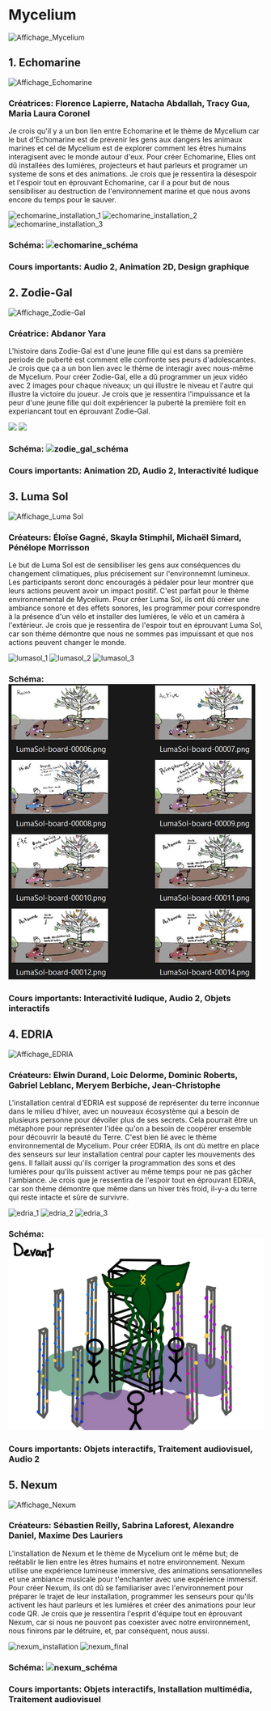 
 # Mycelium
 ![Affichage_Mycelium](Médias/Affichage_Mycélium.jpg)
 
## 1. Echomarine
![Affichage_Echomarine](Médias/Affichage_Échomarine.png)

### Créatrices: Florence Lapierre, Natacha Abdallah, Tracy Gua, Maria Laura Coronel
Je crois qu'il y a un bon lien entre Echomarine et le thème de Mycelium car le but d'Echomarine est de prevenir les gens aux dangers les animaux marines et cel de Mycelium est de explorer comment les êtres humains interagisent avec le monde autour d'eux. Pour créer Echomarine, Elles ont dû installées des lumiéres, projecteurs et haut parleurs et programer un systeme de sons et des animations. Je crois que je ressentira la désespoir et l'espoir tout en éprouvant Echomarine, car il a pour but de nous sensibiliser au destruction de l'environnement marine et que nous avons encore du temps pour le sauver.

![echomarine_installation_1](Médias/echomarine_installation_1.jpg)
![echomarine_installation_2](Médias/echomarine_installation_2.png)
![echomarine_installation_3](Médias/echomarine_installation_3.jpg)

### Schéma: ![echomarine_schéma](Médias/echomarine_schéma.png)

### Cours importants: Audio 2, Animation 2D, Design graphique

## 2. Zodie-Gal
![Affichage_Zodie-Gal](Médias/Affichage_zodie_gal.png)

### Créatrice: Abdanor Yara
L'histoire dans Zodie-Gal est d'une jeune fille qui est dans sa première periode de puberté est comment elle confronte ses peurs d'adolescantes. Je crois que ça a un bon lien avec le thème de interagir avec nous-même de Mycelium. Pour créer Zodie-Gal, elle a dû programmer un jeux vidéo avec 2 images pour chaque niveaux; un qui illustre le niveau et l'autre qui illustre la victoire du joueur. Je crois que je ressentira l'impuissance et la peur d'une jeune fille qui doit expériencer la puberté la première foit en experiancant tout en éprouvant Zodie-Gal.

![](Médias/zodie_gal_2.png)
![](Médias/zodie_gal_3.png)

### Schéma: ![zodie_gal_schéma](Médias/zodie_gal_schéma.png)

### Cours importants: Animation 2D, Audio 2, Interactivité ludique  

## 3. Luma Sol
![Affichage_Luma Sol](Médias/Affichage_lumasol.png)

### Créateurs: Éloïse Gagné, Skayla Stimphil, Michaël Simard, Pénélope Morrisson
Le but de Luma Sol est de sensibiliser les gens aux conséquences du changement climatiques, plus précisement sur l'environnemnt lumineux. Les participants seront donc encouragés à pédaler pour leur montrer que leurs actions peuvent avoir un impact positif. C'est parfait pour le thème environnemental de Mycelium. Pour créer Luma Sol, ils ont dû créer une ambiance sonore et des effets sonores, les programmer pour correspondre à la présence d'un vélo et installer des lumiéres, le vélo et un caméra à l'extérieur. Je crois que je ressentira de l'espoir tout en éprouvant Luma Sol, car son thème démontre que nous ne sommes pas impuissant et que nos actions peuvent changer le monde.

![lumasol_1](Médias/lumasol_1.jpg)
![lumasol_2](Médias/lumasol_2.jpg)
![lumasol_3](Médias/lumasol_3.png)

### Schéma: ![Lumasol_Schéma](Médias/Lumasol_Schéma.jpg)

### Cours importants: Interactivité ludique, Audio 2, Objets interactifs

## 4. EDRIA
![Affichage_EDRIA](Médias/Affichage_edria.png)

### Créateurs: Elwin Durand, Loic Delorme, Dominic Roberts, Gabriel Leblanc, Meryem Berbiche, Jean-Christophe
L'installation central d'EDRIA est supposé de représenter du terre inconnue dans le milieu d'hiver, avec un nouveaux écosystème qui a besoin de plusieurs personne pour dévoiler plus de ses secrets. Cela pourrait être un métaphore pour représenter l'idée qu'on a besoin de coopérer ensemble pour découvrir la beauté du Terre. C'est bien lié avec le thème environnemental de Mycelium. Pour créer EDRIA, ils ont dù mettre en place des senseurs sur leur installation central pour capter les mouvements des gens. Il fallait aussi qu'ils corriger la programmation des sons et des lumiéres pour qu'ils puissent activer au même temps pour ne pas gâcher l'ambiance. Je crois que je ressentira de l'espoir tout en éprouvant EDRIA, car son thème démontre que même dans un hiver très froid, il-y-a du terre qui reste intacte et sûre de survivre.

![edria_1](Médias/edria_1.jpg)
![edria_2](Médias/edria_2.png)
![edria_3](Médias/edria_3.png)

### Schéma: ![EDRIA_Schéma](Médias/EDRIA_Schéma.jpg)

### Cours importants: Objets interactifs, Traitement audiovisuel, Audio 2

## 5. Nexum
![Affichage_Nexum](Médias/Affichage_nexum.png)

### Créateurs:  Sébastien Reilly, Sabrina Laforest, Alexandre Daniel, Maxime Des Lauriers
L'installation de Nexum et le thème de Mycelium ont le même but; de reétablir le lien entre les êtres humains et notre environnement. Nexum utilise une expérience lumineuse immersive, des animations sensationnelles et une ambiance musicale pour t'enchanter avec une expérience immersif. Pour créer Nexum, ils ont dû se familiariser avec l'environnement pour préparer le trajet de leur installation, programmer les senseurs pour qu'ils activent les haut parleurs et les lumiéres et créer des animations pour leur code QR. Je crois que je ressentira l'esprit d'équipe tout en éprouvant Nexum, car si nous ne pouvont pas coexister avec notre environnement, nous finirons par le détruire, et, par conséquent, nous aussi. 

![nexum_installation](Médias/nexum_installation.jpg)
![nexum_final](Médias/nexum_final.jpg)

### Schéma: ![nexum_schéma](Médias/nexum_schéma.png)

### Cours importants: Objets interactifs, Installation multimédia, Traitement audiovisuel
